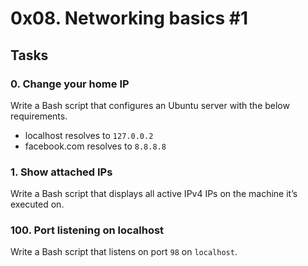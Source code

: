 # 0x08. Networking basics #1

## Tasks

### 0. Change your home IP
Write a Bash script that configures an Ubuntu server with the below requirements.
- localhost resolves to `127.0.0.2`
- facebook.com resolves to `8.8.8.8`

### 1. Show attached IPs
Write a Bash script that displays all active IPv4 IPs on the machine it’s executed on.

### 100. Port listening on localhost
Write a Bash script that listens on port `98` on `localhost`.

